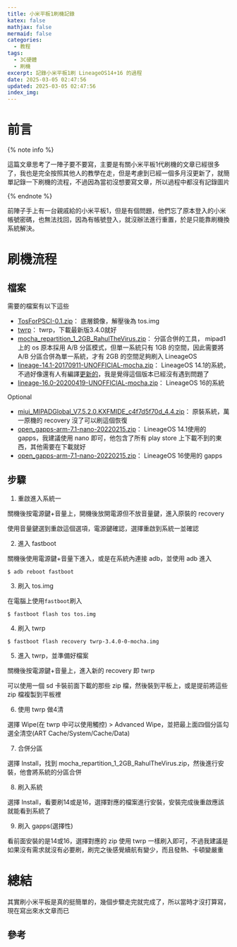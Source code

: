 ```yaml
---
title: 小米平板1刷機記錄
katex: false
mathjax: false
mermaid: false
categories:
  - 教程
tags:
  - 3C硬體
  - 刷機
excerpt: 記錄小米平板1刷 LineageOS14+16 的過程
date: 2025-03-05 02:47:56
updated: 2025-03-05 02:47:56
index_img:
---
```



# 前言

{% note info %}

這篇文章思考了一陣子要不要寫，主要是有關小米平板1代刷機的文章已經很多了，我也是完全按照其他人的教學在走，但是考慮到已經一個多月沒更新了，就簡單記錄一下刷機的流程，不過因為當初沒想要寫文章，所以過程中都沒有記錄圖片

{% endnote %}

前陣子手上有一台親戚給的小米平板1，但是有個問題，他們忘了原本登入的小米帳號密碼，也無法找回，因為有帳號登入，就沒辦法進行重置，於是只能靠刷機換系統解決。

# 刷機流程

## 檔案

需要的檔案有以下這些

- [TosForPSCI-0.1.zip](https://androidfilehost.com/?fid=11410932744536994618)： 底層鏡像，解壓後為 tos.img
- [twrp](https://dl.twrp.me/mocha/)： twrp，下載最新版3.4.0就好
- [mocha_repartition_1_2GB_RahulTheVirus.zip](https://androidfilehost.com/?fid=817906626617957830)： 分區合併的工具， mipad1 上的 os 原本採用 A/B 分區模式，但單一系統只有 1GB 的空間，因此需要將 A/B 分區合併為單一系統，才有 2GB 的空間足夠刷入 LineageOS
- [lineage-14.1-20170911-UNOFFICIAL-mocha.zip](https://cloud.mail.ru/public/HgGS/MPAUYzipj)： LineageOS 14.1的系統，不過好像還有人有編譯[更新的](https://androidfilehost.com/?w=files&flid=255835)，我是覺得這個版本已經沒有遇到問題了
- [lineage-16.0-20200419-UNOFFICIAL-mocha.zip](https://androidfilehost.com/?fid=4349826312261776333)： LineageOS 16的系統

Optional

- [miui_MIPADGlobal_V7.5.2.0.KXFMIDE_c4f7d5f70d_4.4.zip](https://bigota.d.miui.com/V7.5.2.0.KXFMIDE/miui_MIPADGlobal_V7.5.2.0.KXFMIDE_c4f7d5f70d_4.4.zip)： 原裝系統，萬一原機的 recovery 沒了可以刷這個恢復
- [open_gapps-arm-7.1-nano-20220215.zip](https://opengapps.org/?api=7.1&variant=nano)： LineageOS 14.1使用的 gapps，我建議使用 nano 即可，他包含了所有 play store 上下載不到的東西，其他需要在下載就好
- [open_gapps-arm-7.1-nano-20220215.zip](https://github.com/MindTheGapps/9.0.0-arm/releases/tag/MindTheGapps-9.0.0-arm-20230922_081043)： LineageOS 16使用的 gapps

## 步驟

1. 重啟進入系統一

關機後按電源鍵+音量上，開機後放開電源但不放音量鍵，進入原裝的 recovery

使用音量鍵選到重啟這個選項，電源鍵確認，選擇重啟到系統一並確認

2. 進入 fastboot

關機後使用電源鍵+音量下進入，或是在系統內連接 adb，並使用 adb 進入

```shell
$ adb reboot fastboot
```

3. 刷入 tos.img

在電腦上使用`fastboot`刷入

```shell
$ fastboot flash tos tos.img
```

4. 刷入 twrp

```shell
$ fastboot flash recovery twrp-3.4.0-0-mocha.img
```

5. 進入 twrp，並準備好檔案

關機後按電源鍵+音量上，進入新的 recovery 即 twrp

可以使用一個 sd 卡裝前面下載的那些 zip 檔，然後裝到平板上，或是提前將這些 zip 檔複製到平板裡

6. 使用 twrp 做4清

選擇 Wipe(在 twrp 中可以使用觸控) > Advanced Wipe，並把最上面四個分區勾選全清空(ART Cache/System/Cache/Data)

7. 合併分區

選擇 Install，找到 mocha_repartition_1_2GB_RahulTheVirus.zip，然後進行安裝，他會將系統的分區合併

8. 刷入系統

選擇 Install，看要刷14或是16，選擇對應的檔案進行安裝，安裝完成後重啟應該就能看到系統了

9. 刷入 gapps(選擇性)

看前面安裝的是14或16，選擇對應的 zip 使用 twrp 一樣刷入即可，不過我建議是如果沒有需求就沒有必要刷，刷完之後感覺續航有變少，而且發熱、卡頓變嚴重

# 總結

其實刷小米平板是真的挺簡單的，幾個步驟走完就完成了，所以當時才沒打算寫，現在寫出來水文章而已

## 參考

[^1]: [[UNOFFICIAL][14.1][7.1.2][2017-09-11] LineageOS 14.1 for Xiaomi MiPad (mocha) | XDA Forums](https://xdaforums.com/t/unofficial-14-1-7-1-2-2017-09-11-lineageos-14-1-for-xiaomi-mipad-mocha.3557616/)
[^2]: [LineageOS 16.0 | 19.04.2020 | Shield blobs | XDA Forums](https://xdaforums.com/t/lineageos-16-0-19-04-2020-shield-blobs.4015965/)
[^3]: [小米平板1刷lineageOS 16.0 教程 - 哔哩哔哩](https://www.bilibili.com/opus/475928169346359980)
[^4]: [旧MI PAD1重获新生-MultiROM为你部署DotOS1.2和lineageOS14.1 多系统刷机篇[ 小米平板1刷安卓多系统]_安卓平板_什么值得买](https://post.smzdm.com/p/awz7wgop/)